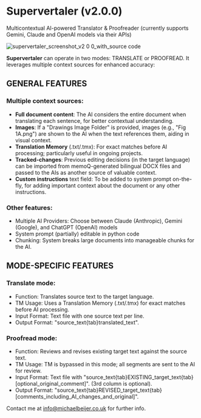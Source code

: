 # Supervertaler (v2.0.0)
Multicontextual AI-powered Translator &amp; Proofreader (currently supports Gemini, Claude and OpenAI models via their APIs)

![supervertaler_screenshot_v2 0 0_with_source code](https://github.com/user-attachments/assets/7ec606a5-9e62-47ba-9136-b85b1e4ab9b5)

**Supervertaler** can operate in two modes: TRANSLATE or PROOFREAD. It leverages multiple context sources for enhanced accuracy:

## GENERAL FEATURES
### Multiple context sources:
- **Full document content**: The AI considers the entire document when translating each sentence, for better contextual understanding.
- **Images**: If a "Drawings Image Folder" is provided, images (e.g., "Fig 1A.png") are shown to the AI when the text references them, aiding in visual context.
- **Translation Memory** (.txt/.tmx): For exact matches before AI processing; particularly  useful in ongoing projects.
- **Tracked-changes**: Previous editing decisions (in the target language) can be imported from memoQ-generated bilingual DOCX files and passed to the AIs as another source of valuable context. 
- **Custom instructions** text field: To be added to system prompt on-the-fly, for adding important context about the document or any other instructions.

### Other features:

- Multiple AI Providers: Choose between Claude (Anthropic), Gemini (Google), and ChatGPT (OpenAI) models
- System prompt (partially) editable in python code
- Chunking: System breaks large documents into manageable chunks for the AI.

## MODE-SPECIFIC FEATURES

### Translate mode:
- Function: Translates source text to the target language.
- TM Usage: Uses a Translation Memory (.txt/.tmx) for exact matches before AI processing.
- Input Format: Text file with one source text per line.
- Output Format: "source_text{tab}translated_text".

### Proofread mode:
- Function: Reviews and revises existing target text against the source text.
- TM Usage: TM is bypassed in this mode; all segments are sent to the AI for review.
- Input Format: Text file with "source_text{tab}EXISTING_target_text{tab}[optional_original_comment]". (3rd column is optional).
- Output Format: "source_text{tab}REVISED_target_text{tab}[comments_including_AI_changes_and_original]".

Contact me at info@michaelbeijer.co.uk for further info. 
